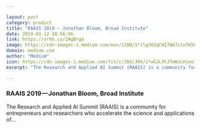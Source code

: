 ```yaml
---

layout: post
category: product
title: "RAAIS 2019 — Jonathan Bloom, Broad Institute"
date: 2019-03-12 18:56:56
link: https://vrhk.co/2HgBrga
image: https://cdn-images-1.medium.com/max/1200/1*Jlg3H2qCHI7WA7LtofK5UQ.png
domain: medium.com
author: "Medium"
icon: https://cdn-images-1.medium.com/fit/c/304/304/1*wGJL9tJ7wWzLHjeo78s-zA.png
excerpt: "The Research and Applied AI Summit (RAAIS) is a community for entrepreneurs and researchers who accelerate the science and applications of…"

---
```


### RAAIS 2019 — Jonathan Bloom, Broad Institute

The Research and Applied AI Summit (RAAIS) is a community for entrepreneurs and researchers who accelerate the science and applications of…